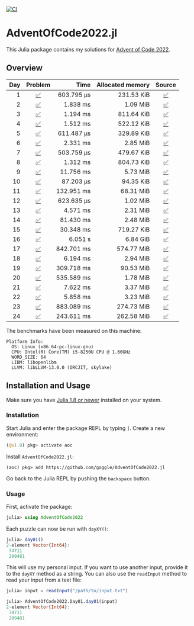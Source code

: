[![CI](https://github.com/goggle/AdventOfCode2022.jl/workflows/CI/badge.svg)](https://github.com/goggle/AdventOfCode2022.jl/actions?query=workflow%3ACI+branch%3Amaster)
<!-- [![Code coverage](https://codecov.io/gh/goggle/AdventOfCode2022.jl/branch/master/graphs/badge.svg?branch=master)](https://codecov.io/github/goggle/AdventOfCode2022.jl?branch=master) -->

# AdventOfCode2022.jl

This Julia package contains my solutions for [Advent of Code 2022](https://adventofcode.com/2022/).

## Overview

| Day | Problem | Time | Allocated memory | Source |
|----:|:-------:|-----:|-----------------:|:------:|
| 1 | [:white_check_mark:](https://adventofcode.com/2022/day/1) | 603.795 μs | 231.53 KiB | [:white_check_mark:](https://github.com/goggle/AdventOfCode2022.jl/blob/master/src/day01.jl) |
| 2 | [:white_check_mark:](https://adventofcode.com/2022/day/2) | 1.838 ms | 1.09 MiB | [:white_check_mark:](https://github.com/goggle/AdventOfCode2022.jl/blob/master/src/day02.jl) |
| 3 | [:white_check_mark:](https://adventofcode.com/2022/day/3) | 1.194 ms | 811.64 KiB | [:white_check_mark:](https://github.com/goggle/AdventOfCode2022.jl/blob/master/src/day03.jl) |
| 4 | [:white_check_mark:](https://adventofcode.com/2022/day/4) | 1.512 ms | 522.12 KiB | [:white_check_mark:](https://github.com/goggle/AdventOfCode2022.jl/blob/master/src/day04.jl) |
| 5 | [:white_check_mark:](https://adventofcode.com/2022/day/5) | 611.487 μs | 329.89 KiB | [:white_check_mark:](https://github.com/goggle/AdventOfCode2022.jl/blob/master/src/day05.jl) |
| 6 | [:white_check_mark:](https://adventofcode.com/2022/day/6) | 2.331 ms | 2.85 MiB | [:white_check_mark:](https://github.com/goggle/AdventOfCode2022.jl/blob/master/src/day06.jl) |
| 7 | [:white_check_mark:](https://adventofcode.com/2022/day/7) | 503.759 μs | 479.67 KiB | [:white_check_mark:](https://github.com/goggle/AdventOfCode2022.jl/blob/master/src/day07.jl) |
| 8 | [:white_check_mark:](https://adventofcode.com/2022/day/8) | 1.312 ms | 804.73 KiB | [:white_check_mark:](https://github.com/goggle/AdventOfCode2022.jl/blob/master/src/day08.jl) |
| 9 | [:white_check_mark:](https://adventofcode.com/2022/day/9) | 11.756 ms | 5.73 MiB | [:white_check_mark:](https://github.com/goggle/AdventOfCode2022.jl/blob/master/src/day09.jl) |
| 10 | [:white_check_mark:](https://adventofcode.com/2022/day/10) | 87.203 μs | 94.35 KiB | [:white_check_mark:](https://github.com/goggle/AdventOfCode2022.jl/blob/master/src/day10.jl) |
| 11 | [:white_check_mark:](https://adventofcode.com/2022/day/11) | 132.951 ms | 68.31 MiB | [:white_check_mark:](https://github.com/goggle/AdventOfCode2022.jl/blob/master/src/day11.jl) |
| 12 | [:white_check_mark:](https://adventofcode.com/2022/day/12) | 623.635 μs | 1.02 MiB | [:white_check_mark:](https://github.com/goggle/AdventOfCode2022.jl/blob/master/src/day12.jl) |
| 13 | [:white_check_mark:](https://adventofcode.com/2022/day/13) | 4.571 ms | 2.31 MiB | [:white_check_mark:](https://github.com/goggle/AdventOfCode2022.jl/blob/master/src/day13.jl) |
| 14 | [:white_check_mark:](https://adventofcode.com/2022/day/14) | 81.430 ms | 2.48 MiB | [:white_check_mark:](https://github.com/goggle/AdventOfCode2022.jl/blob/master/src/day14.jl) |
| 15 | [:white_check_mark:](https://adventofcode.com/2022/day/15) | 30.348 ms | 719.27 KiB | [:white_check_mark:](https://github.com/goggle/AdventOfCode2022.jl/blob/master/src/day15.jl) |
| 16 | [:white_check_mark:](https://adventofcode.com/2022/day/16) | 6.051 s | 6.84 GiB | [:white_check_mark:](https://github.com/goggle/AdventOfCode2022.jl/blob/master/src/day16.jl) |
| 17 | [:white_check_mark:](https://adventofcode.com/2022/day/17) | 842.701 ms | 574.77 MiB | [:white_check_mark:](https://github.com/goggle/AdventOfCode2022.jl/blob/master/src/day17.jl) |
| 18 | [:white_check_mark:](https://adventofcode.com/2022/day/18) | 6.194 ms | 2.94 MiB | [:white_check_mark:](https://github.com/goggle/AdventOfCode2022.jl/blob/master/src/day18.jl) |
| 19 | [:white_check_mark:](https://adventofcode.com/2022/day/19) | 309.718 ms | 90.53 MiB | [:white_check_mark:](https://github.com/goggle/AdventOfCode2022.jl/blob/master/src/day19.jl) |
| 20 | [:white_check_mark:](https://adventofcode.com/2022/day/20) | 535.589 ms | 1.78 MiB | [:white_check_mark:](https://github.com/goggle/AdventOfCode2022.jl/blob/master/src/day20.jl) |
| 21 | [:white_check_mark:](https://adventofcode.com/2022/day/21) | 7.622 ms | 3.37 MiB | [:white_check_mark:](https://github.com/goggle/AdventOfCode2022.jl/blob/master/src/day21.jl) |
| 22 | [:white_check_mark:](https://adventofcode.com/2022/day/22) | 5.858 ms | 3.23 MiB | [:white_check_mark:](https://github.com/goggle/AdventOfCode2022.jl/blob/master/src/day22.jl) |
| 23 | [:white_check_mark:](https://adventofcode.com/2022/day/23) | 883.089 ms | 274.73 MiB | [:white_check_mark:](https://github.com/goggle/AdventOfCode2022.jl/blob/master/src/day23.jl) |
| 24 | [:white_check_mark:](https://adventofcode.com/2022/day/24) | 243.611 ms | 262.58 MiB | [:white_check_mark:](https://github.com/goggle/AdventOfCode2022.jl/blob/master/src/day24.jl) |


The benchmarks have been measured on this machine:
```
Platform Info:
  OS: Linux (x86_64-pc-linux-gnu)
  CPU: Intel(R) Core(TM) i5-8250U CPU @ 1.60GHz
  WORD_SIZE: 64
  LIBM: libopenlibm
  LLVM: libLLVM-13.0.0 (ORCJIT, skylake)
```


## Installation and Usage

Make sure you have [Julia 1.8 or newer](https://julialang.org/downloads/)
installed on your system.


### Installation

Start Julia and enter the package REPL by typing `]`. Create a new
environment:
```julia
(@v1.8) pkg> activate aoc
```

Install `AdventOfCode2022.jl`:
```
(aoc) pkg> add https://github.com/goggle/AdventOfCode2022.jl
```

Go back to the Julia REPL by pushing the `backspace` button.


### Usage

First, activate the package:
```julia
julia> using AdventOfCode2022
```

Each puzzle can now be run with `dayXY()`:
```julia
julia> day01()
2-element Vector{Int64}:
 74711
 209481
```

This will use my personal input. If you want to use another input, provide it
to the `dayXY` method as a string. You can also use the `readInput` method
to read your input from a text file:
```julia
julia> input = readInput("/path/to/input.txt")

julia> AdventOfCode2022.Day01.day01(input)
2-element Vector{Int64}:
 74711
 209481
```
